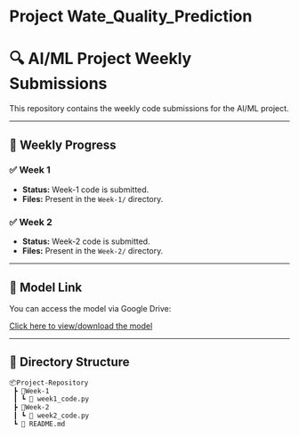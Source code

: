 # Project Wate_Quality_Prediction
# 🔍 AI/ML Project Weekly Submissions

This repository contains the weekly code submissions for the AI/ML project.

---

## 📅 Weekly Progress

### ✅ Week 1
- **Status:** Week-1 code is submitted.
- **Files:** Present in the `Week-1/` directory.

### ✅ Week 2
- **Status:** Week-2 code is submitted.
- **Files:** Present in the `Week-2/` directory.

---

## 🔗 Model Link

You can access the model via Google Drive:

[Click here to view/download the model](https://drive.google.com/file/d/1KYDykavp083vIfMz4P8mf9aR48EY58Ca/view?usp=drivesdk)

---

## 📁 Directory Structure

```bash
📦Project-Repository
 ┣ 📂Week-1
 ┃ ┗ 📄 week1_code.py
 ┣ 📂Week-2
 ┃ ┗ 📄 week2_code.py
 ┗ 📄 README.md
